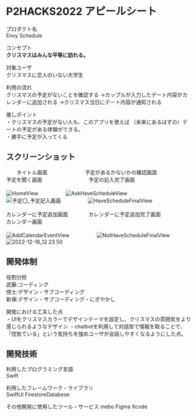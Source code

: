 # P2HACKS2022 アピールシート 

プロダクト名  
Envy Schedule

コンセプト  
**クリスマスはみんな平等に訪れる。** 

対象ユーザ  
クリスマスに恋人のいない大学生  

利用の流れ  
クリスマスの予定がないことを確認する
→カップルが入力したデート内容がカレンダーに追加される
→クリスマス当日にデート内容が通知される

推しポイント  
・クリスマスの予定がない人も、このアプリを使えば
（未来にあるはずの）デートの予定がある体験ができる。<br>
・勝手に予定が入ってくる


## スクリーンショット
　　タイトル画面  　　　　　　　予定があるかないかの確認画面　　　　　　予定を聞く画面　　　　　　　　　予定の記入完了画面<br><br>
![HomeView](https://user-images.githubusercontent.com/90955155/208279857-ce4d9e6a-166e-4c52-ad73-db2ea7963731.jpg)　　　　　
![AskHaveScheduleView](https://user-images.githubusercontent.com/90955155/208279863-55e021b5-794b-49a7-83ef-6f68f28b928e.png)　　　　　
![予定〇_予定記入画面](https://user-images.githubusercontent.com/90955155/208279879-52e4a9a0-0824-4a0c-b7ca-23155a7cacd0.png)　　　　　
![HaveScheduleFinalView](https://user-images.githubusercontent.com/90955155/208279969-ffcab624-cb16-4021-ab3b-f02906d7d34f.png)  　　<br><br>
カレンダーに予定追加画面　　　　カレンダーに予定追加完了画面　　　　　　カレンダー画面<br><br>
![AddCalendarEventView](https://user-images.githubusercontent.com/90955155/208279946-e713dbd1-c6e9-40d1-8f48-2a6a19d95e73.png)　　　　　
![NotHaveScheduleFinalView](https://user-images.githubusercontent.com/90955155/208279938-ce07bd24-9ae5-469e-81c6-46cb8f0f0de2.png)　　　　　
![2022-12-18_12 23 50](https://user-images.githubusercontent.com/90955155/208280302-131aff53-1650-438a-8011-45809473d307.png)



## 開発体制  

役割分担  
武藤:コーディング  
傍士:デザイン・サブコーディング  
新保:デザイン・サブコーディング・にぎやかし  

開発における工夫した点  
・UIをクリスマスカラーでデザインテーマを設定し、クリスマスの雰囲気をより感じられるようなデザイン
・chatbotを利用して対話型で情報を取ることで、
「惚気ている」という気持ちを強めユーザが会話しやすくなるようにした点。

## 開発技術 

利用したプログラミング言語  
Swift  

利用したフレームワーク・ライブラリ  
SwiftUI
FirestoreDatabese



その他開発に使用したツール・サービス
mebo
Figma
Xcode

